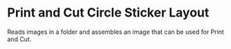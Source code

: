 # Print and Cut Circle Sticker Layout
Reads images in a folder and assembles an image that can be used for Print and Cut.
